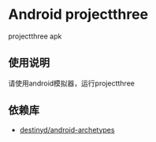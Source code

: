 Android projectthree
============
projectthree apk

使用说明
---------------------
请使用android模拟器，运行projectthree

依赖库
---------------------
* [destinyd/android-archetypes][android-archetypes]


[android-archetypes]: https://github.com/destinyd/android-archetypes
